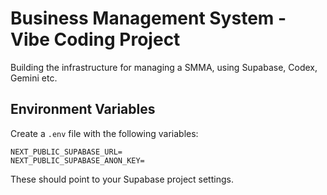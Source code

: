 # Business Management System - Vibe Coding Project

Building the infrastructure for managing a SMMA,
using Supabase, Codex, Gemini etc.

## Environment Variables

Create a `.env` file with the following variables:

```
NEXT_PUBLIC_SUPABASE_URL=
NEXT_PUBLIC_SUPABASE_ANON_KEY=
```

These should point to your Supabase project settings.

